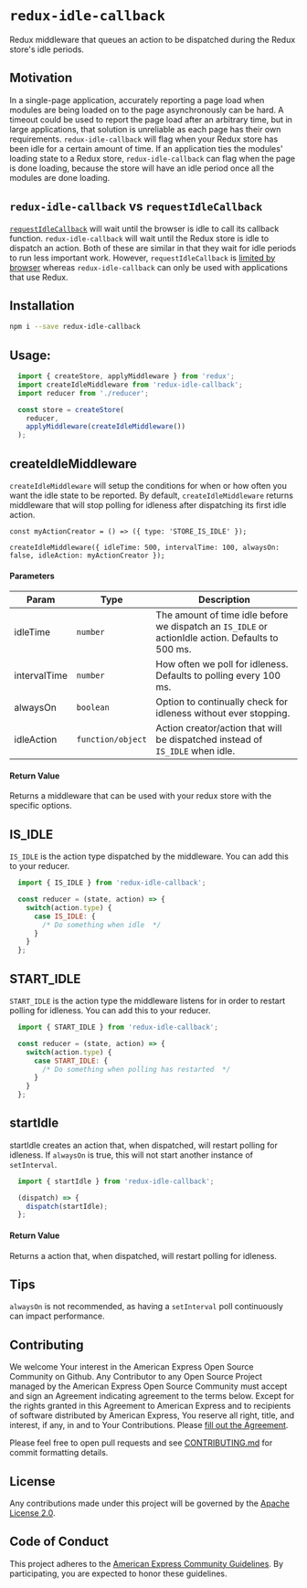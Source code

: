 # `redux-idle-callback`

Redux middleware that queues an action to be dispatched during the Redux store's idle periods.

## Motivation

In a single-page application, accurately reporting a page load when modules are being loaded on to
the page asynchronously can be hard. A timeout could be used to report the page load after an
arbitrary time, but in large applications, that solution is unreliable as each page has their own
requirements.  `redux-idle-callback` will flag when your Redux store has been idle for a certain
amount of time. If an application ties the modules' loading state to a Redux store,
`redux-idle-callback` can flag when the page is done loading, because the store will have an idle
period once all the modules are done loading.

## `redux-idle-callback` vs `requestIdleCallback`

[`requestIdleCallback`](https://developer.mozilla.org/en-US/docs/Web/API/Window/requestIdleCallback)
will wait until the browser is idle to call its callback function. `redux-idle-callback` will wait
until the Redux store is idle to dispatch an action. Both of these are similar in that they wait for
idle periods to run less important work. However, `requestIdleCallback` is
[limited by browser](https://developer.mozilla.org/en-US/docs/Web/API/Window/requestIdleCallback#Browser_compatibility)
whereas `redux-idle-callback` can only be used with applications that use Redux.

## Installation

```bash
npm i --save redux-idle-callback
```

## Usage:

```javascript
  import { createStore, applyMiddleware } from 'redux';
  import createIdleMiddleware from 'redux-idle-callback';
  import reducer from './reducer';

  const store = createStore(
    reducer,
    applyMiddleware(createIdleMiddleware())
  );

```

## createIdleMiddleware
`createIdleMiddleware` will setup the conditions for when or how often you want the idle state to be reported. 
By default, `createIdleMiddleware` returns middleware that will stop polling for idleness after dispatching its first idle action.

```
const myActionCreator = () => ({ type: 'STORE_IS_IDLE' });

createIdleMiddleware({ idleTime: 500, intervalTime: 100, alwaysOn: false, idleAction: myActionCreator });
```

#### Parameters

| Param         | Type              | Description                                                                                      |
| ---           | ---               | ---                                                                                              |
| idleTime      | `number`          | The amount of time idle before we dispatch an `IS_IDLE` or actionIdle action. Defaults to 500 ms.|
| intervalTime  | `number`          | How often we poll for idleness. Defaults to polling every 100 ms.                                |
| alwaysOn      | `boolean`         | Option to continually check for idleness without ever stopping.                                  |
| idleAction    | `function/object` | Action creator/action that will be dispatched instead of `IS_IDLE` when idle.                    |

#### Return Value

Returns a middleware that can be used with your redux store with the specific options.

## IS_IDLE
`IS_IDLE` is the action type dispatched by the middleware. You can add this to your reducer.

```javascript
  import { IS_IDLE } from 'redux-idle-callback';

  const reducer = (state, action) => {
    switch(action.type) {
      case IS_IDLE: {
        /* Do something when idle  */
      }
    }
  };
```

## START_IDLE
`START_IDLE` is the action type the middleware listens for in order to restart polling for idleness. You can add this to your reducer.

```javascript
  import { START_IDLE } from 'redux-idle-callback';

  const reducer = (state, action) => {
    switch(action.type) {
      case START_IDLE: {
        /* Do something when polling has restarted  */
      }
    }
  };
```

## startIdle
startIdle creates an action that, when dispatched, will restart polling for idleness. If `alwaysOn` is true, this will not start another  instance of `setInterval`.

```javascript
  import { startIdle } from 'redux-idle-callback';

  (dispatch) => {
    dispatch(startIdle);
  };
```

#### Return Value

Returns a action that, when dispatched, will restart polling for idleness.

## Tips
`alwaysOn` is not recommended, as having a `setInterval` poll continuously can impact performance.

## Contributing
We welcome Your interest in the American Express Open Source Community on Github.
Any Contributor to any Open Source Project managed by the American Express Open
Source Community must accept and sign an Agreement indicating agreement to the
terms below. Except for the rights granted in this Agreement to American Express
and to recipients of software distributed by American Express, You reserve all
right, title, and interest, if any, in and to Your Contributions. Please [fill
out the Agreement](https://cla-assistant.io/americanexpress/redux-idle-callback).

Please feel free to open pull requests and see [CONTRIBUTING.md](./CONTRIBUTING.md) for commit formatting details.

## License
Any contributions made under this project will be governed by the [Apache License
2.0](./LICENSE.txt).

## Code of Conduct
This project adheres to the [American Express Community Guidelines](./CODE_OF_CONDUCT.md).
By participating, you are expected to honor these guidelines.
